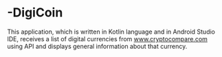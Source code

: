 # -DigiCoin
This application, which is written in Kotlin language and in Android Studio IDE, receives a list of digital currencies from www.cryptocompare.com using API and displays general information about that currency.
